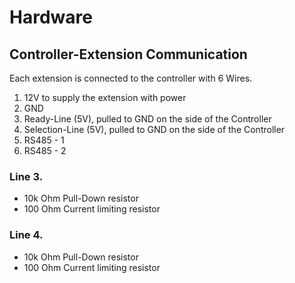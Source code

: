 # Hardware

## Controller-Extension Communication
Each extension is connected to the controller with 6 Wires.
1. 12V to supply the extension with power
2. GND
3. Ready-Line (5V), pulled to GND on the side of the Controller
4. Selection-Line (5V), pulled to GND on the side of the Controller
5. RS485 - 1
6. RS485 - 2

### Line 3.
* 10k Ohm Pull-Down resistor
* 100 Ohm Current limiting resistor

### Line 4.
* 10k Ohm Pull-Down resistor
* 100 Ohm Current limiting resistor
